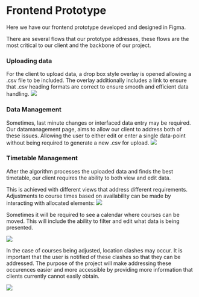 # Frontend Prototype
Here we have our frontend prototype developed and designed in Figma.

There are several flows that our prototype addresses, these flows are the most critical to our client and the backbone of our project.

### Uploading data
For the client to upload data, a drop box style overlay is opened allowing a .csv file to be included. The overlay additionally includes a link to ensure that .csv heading formats are correct to ensure smooth and efficient data handling.
![](https://github.com/mazfil/lab-allocator/blob/main/docs/ui/upload.gif)

### Data Management
Sometimes, last minute changes or interfaced data entry may be required. Our datamanagement page, aims to allow our client to address both of these issues. Allowing the user to either edit or enter a single data-point without being required to generate a new .csv for upload.
![](https://github.com/mazfil/lab-allocator/blob/main/docs/ui/edit.gif)

### Timetable Management
After the algorithm processes the uploaded data and finds the best timetable, our client requires the ability to both view and edit data.

This is achieved with different views that address different requirements. Adjustments to course times based on availability can be made by interacting with allocated elements:
![](https://github.com/mazfil/lab-allocator/blob/main/docs/ui/changetime.gif)

Sometimes it will be required to see a calendar where courses can be moved. This will include the ability to filter and edit what data is being presented.

![](https://github.com/mazfil/lab-allocator/blob/main/docs/ui/select-cal-course.gif)

In the case of courses being adjusted, location clashes may occur. It is important that the user is notified of these clashes so that they can be addressed. The purpose of the project will make addressing these occurences easier and more accessible by providing more information that clients currently cannot easily obtain.

![](https://github.com/mazfil/lab-allocator/blob/main/docs/ui/data-clash.gif)
